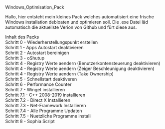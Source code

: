 Windows_Optimisation_Pack

Hallo, hier entsteht mein kleines Pack welches automatisiert eine frische Windows installation debloaten und optimieren soll.
Die .exe Datei läd automatisch die aktuellste Verion von Github und fürt diese aus.

Inhalt des Packs <br>
Schritt 0   - Wiederherstellungspunkt erstellen   <br>
Schritt 1   - Apps Autostart deaktivieren             <br>
Schritt 2   - Autostart bereinigen              <br>
Schritt 3   - oShutup      <br>
Schritt 4   - Registry Werte aendern (Benutzerkontensteuerung deaktivieren) <br>
Schritt 4   - Registry Werte aendern (Zeiger Beschleunigung deaktivieren) <br>
Schritt 4   - Registry Werte aendern (Take Ownership)   <br>
Schritt 5   - Schnellstart deaktiveren    <br>
Schritt 6   - Performance Counter                      
Schritt 7   - Winget installieren                                 
Schritt 7.1 - C++ 2008-2019 installieren                         
Schritt 7.2 - Direct X Installieren                        
Schritt 7.3 - Net-Framework Installieren                    
Schritt 7.4 - Alle Programme Updaten                           
Schritt 7.5 - Nuetzliche Programme installi                   
Schritt 8   - Sophia Script                                      
